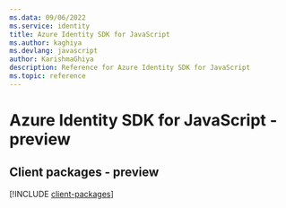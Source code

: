 ```yaml
---
ms.data: 09/06/2022
ms.service: identity
title: Azure Identity SDK for JavaScript
ms.author: kaghiya
ms.devlang: javascript
author: KarishmaGhiya
description: Reference for Azure Identity SDK for JavaScript
ms.topic: reference
---
```

# Azure Identity SDK for JavaScript - preview

## Client packages - preview
[!INCLUDE [client-packages](identity-client-index.md)]